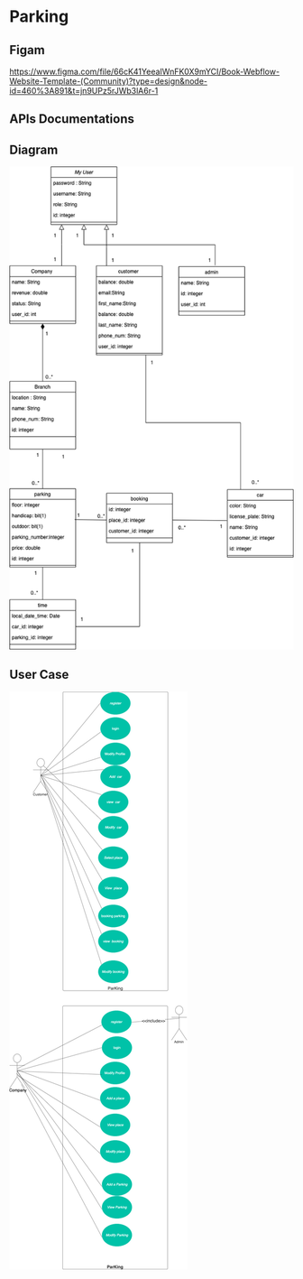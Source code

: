 # Parking

## Figam
https://www.figma.com/file/66cK41YeeaIWnFK0X9mYCI/Book-Webflow-Website-Template-(Community)?type=design&node-id=460%3A891&t=jn9UPz5rJWb3lA6r-1

## APIs Documentations


## Diagram
![class_Diagram_Parking](https://github.com/MohammedAjaji/Parking/blob/main/class_Diagram_Parking.drawio.png)

## User Case
![use case](https://github.com/MohammedAjaji/Parking/blob/main/use%20case.drawio.png)
